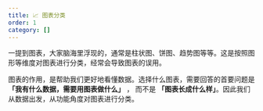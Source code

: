 ```yaml
---
title: 📈 图表分类
order: 1
category: []
---
```


一提到图表，大家脑海里浮现的，通常是柱状图、饼图、趋势图等等。这是按照图形等维度对图表进行分类，经常会导致图表的误用。

图表的作用，是帮助我们更好地看懂数据。选择什么图表，需要回答的首要问题是 **「我有什么数据，需要用图表做什么」** ， 而不是 **「图表长成什么样」**。因此我们从数据出发，从功能角度对图表进行分类。

<code src="./demos/components-list.tsx"></code>
